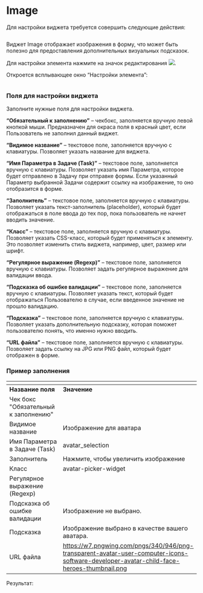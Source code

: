 # Image

Для настройки виджета требуется совершить следующие действия:

<figure><img src="https://lh7-rt.googleusercontent.com/docsz/AD_4nXes4kGgNYoBUABYm-OdRk0lxCUHNNnQPk7rRjS9ceMxGpHXeeailbD0jxwK4hGZ_ohgb5ZXG5SIB8CV0awZozChaWWUN536vpLiPDzSg50FQkcw7nls4rpgdY1V1WElZUFqMM_hjw?key=yNHahuKvsa2PDJwdvKCyLYEE" alt=""><figcaption></figcaption></figure>

Виджет Image отображает изображения в форму, что может быть полезно для предоставления дополнительных визуальных подсказок.

Для настройки элемента нажмите на значок редактирования ![](https://lh7-rt.googleusercontent.com/docsz/AD_4nXeXTX-BEz59o6I--qrWKUCtljxPo0VhkxEkUwjbTLUXeK6IpPukHyIT4mkNuwS7scxCkd6fjDXo9nFVHWjsajQ6i_Out8st0szgGjvJTGrkPeJ47vwPEwPncyH7ZBC-ZvALBzygpQ?key=yNHahuKvsa2PDJwdvKCyLYEE).&#x20;

Откроется всплывающее окно “Настройки элемента”:

<figure><img src="https://lh7-rt.googleusercontent.com/docsz/AD_4nXccQP7CVRiPI3uQbOZv-ZrP84dIWu_G2FAuRREAIegIyq4m-rNcLM46CrVVYUTiw_ENMJGDEQKHPevSr9qKptPNlHfm-r_vZQulhWPg4ZZRRlB7Htob0zsjBm626WZKdhni_AVD?key=yNHahuKvsa2PDJwdvKCyLYEE" alt=""><figcaption></figcaption></figure>

### Поля для настройки виджета

Заполните нужные поля для настройки виджета.

**“Обязательный к заполнению”** – чекбокс, заполняется вручную левой кнопкой мыши. Предназначен для окраса поля в красный цвет, если Пользователь не заполнил данный виджет.

**“Видимое название”** – текстовое поле, заполняется вручную с клавиатуры. Позволяет указать название для виджета.

**“Имя Параметра в Задаче (Task)”** – текстовое поле, заполняется вручную с клавиатуры. Позволяет указать имя Параметра, которое будет отправлено в Задачу при отправке формы. Если указанный Параметр выбранной Задачи содержит ссылку на изображение, то оно отобразится в форме.

**“Заполнитель”** – текстовое поле, заполняется вручную с клавиатуры. Позволяет указать текст-заполнитель (placeholder), который будет отображаться в поле ввода до тех пор, пока пользователь не начнет вводить значение.

**“Класс”** – текстовое поле, заполняется вручную с клавиатуры. Позволяет указать CSS-класс, который будет применяться к элементу. Это позволяет изменить стиль виджета, например, цвет, размер или шрифт.

**“Регулярное выражение (Regexp)”** – текстовое поле, заполняется вручную с клавиатуры. Позволяет  задать регулярное выражение для валидации ввода.

**“Подсказка об ошибке валидации”** – текстовое поле, заполняется вручную с клавиатуры. Позволяет указать текст, который будет отображаться Пользователю в случае, если введенное значение не прошло валидацию.

**“Подсказка”** – текстовое поле, заполняется вручную с клавиатуры. Позволяет указать дополнительную подсказку, которая поможет пользователю понять, что именно нужно вводить.

**“URL файла”** – текстовое поле, заполняется вручную с клавиатуры. Позволяет задать ссылку на  JPG или PNG файл, который будет отображен в форме.&#x20;

### **Пример заполнения**

<table data-header-hidden><thead><tr><th width="214"></th><th></th></tr></thead><tbody><tr><td><strong>Название поля</strong></td><td><strong>Значение</strong></td></tr><tr><td>Чек бокс "Обязательный к заполнению"</td><td><img src="https://lh7-rt.googleusercontent.com/docsz/AD_4nXcza-idV-VdlY8cQ1Y37d4Yn8rariKlOI4-TINuAaY416DDVZiyCKiRRlewhJDJHUASpLWgGsNXps94Gyg6yZ0SvIQmQJ9TvJK2vHVtIixKMHDoBaSgeEVnGPk_RulHC_xnqLZv1w?key=yNHahuKvsa2PDJwdvKCyLYEE" alt=""></td></tr><tr><td>Видимое название</td><td>Изображение для аватара</td></tr><tr><td>Имя Параметра в Задаче (Task)</td><td>avatar_selection</td></tr><tr><td>Заполнитель</td><td>Нажмите, чтобы увеличить изображение</td></tr><tr><td>Класс</td><td>avatar-picker-widget</td></tr><tr><td>Регулярное выражение (Regexp)</td><td><br></td></tr><tr><td>Подсказка об ошибке валидации</td><td>Изображение не выбрано.</td></tr><tr><td>Подсказка</td><td>Изображение выбрано в качестве вашего аватара.</td></tr><tr><td>URL файла</td><td><a href="https://w7.pngwing.com/pngs/340/946/png-transparent-avatar-user-computer-icons-software-developer-avatar-child-face-heroes-thumbnail.png">https://w7.pngwing.com/pngs/340/946/png-transparent-avatar-user-computer-icons-software-developer-avatar-child-face-heroes-thumbnail.png</a> </td></tr></tbody></table>

Результат:

<figure><img src="https://lh7-rt.googleusercontent.com/docsz/AD_4nXeZuEx-TCPQdDw0kekgqSnNGMJ7MqSTiTYDICCPGTadCFF-JVDib7zUBMSTTcvPrIEFGK0zM7xGPP62xfg9VYneMKv3-fX-iU5flEt5tJAKGgeuuEI_Bi0nn3XNVLVnYAaWCbAI1g?key=yNHahuKvsa2PDJwdvKCyLYEE" alt=""><figcaption></figcaption></figure>
